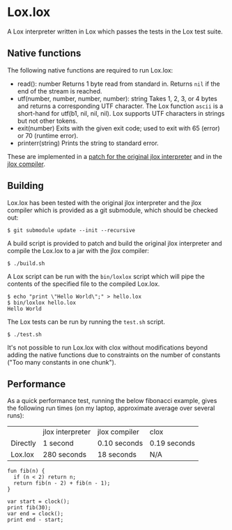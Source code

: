 # Lox.lox

A Lox interpreter written in Lox which passes the tests in the Lox test suite.

## Native functions

The following native functions are required to run Lox.lox:

* read(): number
    Returns 1 byte read from standard in.
    Returns `nil` if the end of the stream is reached.
* utf(number, number, number, number): string
    Takes 1, 2, 3, or 4 bytes and returns a corresponding UTF character.
    The Lox function `ascii` is a short-hand for utf(b1, nil, nil, nil).
    Lox supports UTF characters in strings but not other tokens.
* exit(number)
    Exits with the given exit code; used to exit with 65 (error) or 70 (runtime error).
* printerr(string)
    Prints the string to standard error.

These are implemented in a [patch for the original jlox interpreter](https://github.com/mrjameshamilton/loxlox/blob/main/Interpreter.diff) and in the [jlox compiler](https://github.com/mrjameshamilton/jlox).

## Building

Lox.lox has been tested with the original jlox interpreter and the jlox compiler which is provided as a git submodule, which should be checked out:

```shell
$ git submodule update --init --recursive
```

A build script is provided to patch and build the original jlox interpreter and compile the Lox.lox to a jar with the jlox compiler:

```shell
$ ./build.sh
```

A Lox script can be run with the `bin/loxlox` script which will
pipe the contents of the specified file to the compiled Lox.lox.

```shell
$ echo "print \"Hello World\";" > hello.lox
$ bin/loxlox hello.lox
Hello World
```

The Lox tests can be run by running the `test.sh` script.

```shell
$ ./test.sh
```

It's not possible to run Lox.lox with clox without modifications beyond adding the native functions due to constraints on the number of constants ("Too many constants in one chunk").

## Performance

As a quick performance test, running the below fibonacci example, gives the following run times (on my laptop, approximate average over several runs):

<table>
  <tr>
    <td></td>
    <td>jlox interpreter</td>
    <td>jlox compiler</td>
    <td>clox</td>
  </tr>
  <tr>
    <td>Directly</td>
    <td>1 second</td>
    <td>0.10 seconds</td>
    <td>0.19 seconds</td>
  </tr>
  <tr>
    <td>Lox.lox</td>
    <td>280 seconds</td>
    <td>18 seconds</td>
    <td>N/A</td>
  </tr>
</table>

```name=fib.lox
fun fib(n) {
  if (n < 2) return n;
  return fib(n - 2) + fib(n - 1);
}

var start = clock();
print fib(30);
var end = clock();
print end - start;
```
